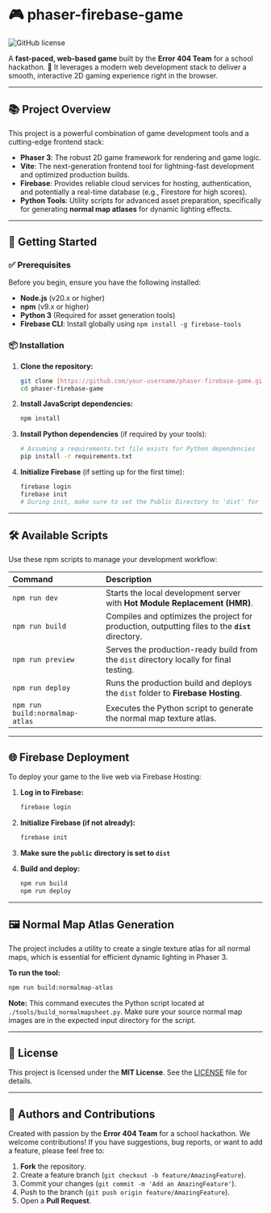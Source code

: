 # 🎮 phaser-firebase-game

![GitHub license](https://img.shields.io/badge/License-MIT-blue.svg)

A **fast-paced, web-based game** built by the **Error 404 Team** for a school hackathon. 🚀
It leverages a modern web development stack to deliver a smooth, interactive 2D gaming experience right in the browser.

---

## 📚 Project Overview

This project is a powerful combination of game development tools and a cutting-edge frontend stack:

- **Phaser 3**: The robust 2D game framework for rendering and game logic.
- **Vite**: The next-generation frontend tool for lightning-fast development and optimized production builds.
- **Firebase**: Provides reliable cloud services for hosting, authentication, and potentially a real-time database (e.g., Firestore for high scores).
- **Python Tools**: Utility scripts for advanced asset preparation, specifically for generating **normal map atlases** for dynamic lighting effects.

---

## 🚀 Getting Started

### ✅ Prerequisites

Before you begin, ensure you have the following installed:

- **Node.js** (v20.x or higher)
- **npm** (v9.x or higher)
- **Python 3** (Required for asset generation tools)
- **Firebase CLI**: Install globally using `npm install -g firebase-tools`

### 📦 Installation

1. **Clone the repository:**
   
   ```bash
   git clone [https://github.com/your-username/phaser-firebase-game.git](https://github.com/your-username/phaser-firebase-game.git)
   cd phaser-firebase-game
   ```

2. **Install JavaScript dependencies:**
   
   ```bash
   npm install
   ```

3. **Install Python dependencies** (if required by your tools):
   
   ```bash
   # Assuming a requirements.txt file exists for Python dependencies
   pip install -r requirements.txt
   ```

4. **Initialize Firebase** (if setting up for the first time):
   
   ```bash
   firebase login
   firebase init
   # During init, make sure to set the Public Directory to 'dist' for hosting
   ```

---

## 🛠️ Available Scripts

Use these npm scripts to manage your development workflow:

| Command                         | Description                                                                                      |
|:------------------------------- |:------------------------------------------------------------------------------------------------ |
| `npm run dev`                   | Starts the local development server with **Hot Module Replacement (HMR)**.                       |
| `npm run build`                 | Compiles and optimizes the project for production, outputting files to the **`dist`** directory. |
| `npm run preview`               | Serves the production-ready build from the `dist` directory locally for final testing.           |
| `npm run deploy`                | Runs the production build and deploys the `dist` folder to **Firebase Hosting**.                 |
| `npm run build:normalmap-atlas` | Executes the Python script to generate the normal map texture atlas.                             |

---

## 🌐 Firebase Deployment

To deploy your game to the live web via Firebase Hosting:

1. **Log in to Firebase:**
   
   ```bash
   firebase login
   ```

2. **Initialize Firebase (if not already):**
   
   ```bash
   firebase init
   ```

3. **Make sure the `public` directory is set to `dist`**

4. **Build and deploy:**
   
   ```bash
   npm run build
   npm run deploy
   ```

---

## 🖼️ Normal Map Atlas Generation

The project includes a utility to create a single texture atlas for all normal maps, which is essential for efficient dynamic lighting in Phaser 3.

**To run the tool:**

```bash
npm run build:normalmap-atlas
```

**Note:** This command executes the Python script located at `./tools/build_normalmapsheet.py`. Make sure your source normal map images are in the expected input directory for the script.

---

## 📄 License

This project is licensed under the **MIT License**. See the [LICENSE](LICENSE) file for details.

---

## 👥 Authors and Contributions

Created with passion by the **Error 404 Team** for a school hackathon.
We welcome contributions! If you have suggestions, bug reports, or want to add a feature, please feel free to:

1. **Fork** the repository.
2. Create a feature branch (`git checkout -b feature/AmazingFeature`).
3. Commit your changes (`git commit -m 'Add an AmazingFeature'`).
4. Push to the branch (`git push origin feature/AmazingFeature`).
5. Open a **Pull Request**.
